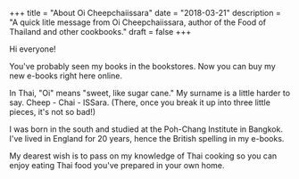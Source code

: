 +++
title = "About Oi Cheepchaiissara"
date = "2018-03-21"
description = "A quick litle message from Oi Cheepchaiissara, author of the Food of Thailand and other cookbooks."
draft = false
+++

Hi everyone!

You've probably seen my books in the bookstores. Now you can buy my new e-books right here online.

In Thai, "Oi" means "sweet, like sugar cane." My surname is a little harder to say. Cheep - Chai - ISSara. (There, once you break it up into three little pieces, it's not so bad!)

I was born in the south and studied at the Poh-Chang Institute in Bangkok. I've lived in England for 20 years, hence the British spelling in my e-books.

My dearest wish is to pass on my knowledge of Thai cooking so you can enjoy eating Thai food you've prepared in your own home.
